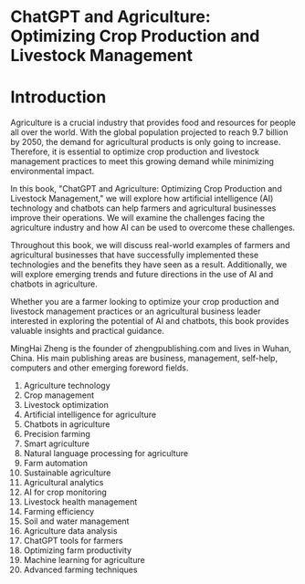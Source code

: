 # ChatGPT and Agriculture: Optimizing Crop Production and Livestock Management

# Introduction

Agriculture is a crucial industry that provides food and resources for people all over the world. With the global population projected to reach 9.7 billion by 2050, the demand for agricultural products is only going to increase. Therefore, it is essential to optimize crop production and livestock management practices to meet this growing demand while minimizing environmental impact.

In this book, "ChatGPT and Agriculture: Optimizing Crop Production and Livestock Management," we will explore how artificial intelligence (AI) technology and chatbots can help farmers and agricultural businesses improve their operations. We will examine the challenges facing the agriculture industry and how AI can be used to overcome these challenges.

Throughout this book, we will discuss real-world examples of farmers and agricultural businesses that have successfully implemented these technologies and the benefits they have seen as a result. Additionally, we will explore emerging trends and future directions in the use of AI and chatbots in agriculture.

Whether you are a farmer looking to optimize your crop production and livestock management practices or an agricultural business leader interested in exploring the potential of AI and chatbots, this book provides valuable insights and practical guidance.

MingHai Zheng is the founder of zhengpublishing.com and lives in Wuhan, China. His main publishing areas are business, management, self-help, computers and other emerging foreword fields.



1. Agriculture technology
2. Crop management
3. Livestock optimization
4. Artificial intelligence for agriculture
5. Chatbots in agriculture
6. Precision farming
7. Smart agriculture
8. Natural language processing for agriculture
9. Farm automation
10. Sustainable agriculture
11. Agricultural analytics
12. AI for crop monitoring
13. Livestock health management
14. Farming efficiency
15. Soil and water management
16. Agriculture data analysis
17. ChatGPT tools for farmers
18. Optimizing farm productivity
19. Machine learning for agriculture
20. Advanced farming techniques

